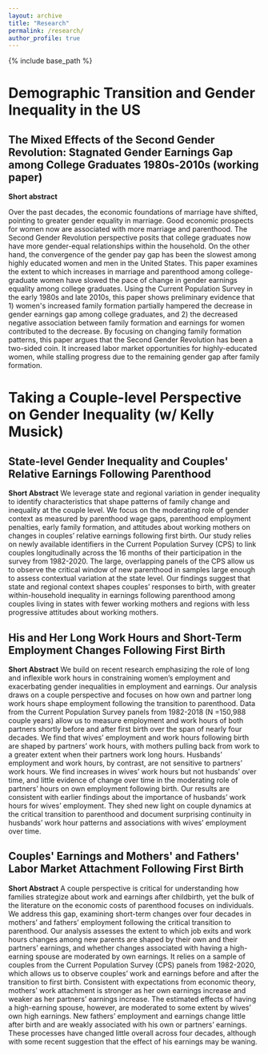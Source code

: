```yaml
---
layout: archive
title: "Research"
permalink: /research/
author_profile: true
---
```


{% include base_path %}


# Demographic Transition and Gender Inequality in the US

## The Mixed Effects of the Second Gender Revolution: Stagnated Gender Earnings Gap among College Graduates 1980s-2010s (working paper)

**Short abstract**

Over the past decades, the economic foundations of marriage have shifted, pointing to greater gender equality in marriage. Good economic prospects for women now are associated with more marriage and parenthood. The Second Gender Revolution perspective posits that college graduates now have more gender-equal relationships within the household. On the other hand, the convergence of the gender pay gap has been the slowest among highly educated women and men in the United States. This paper examines the extent to which increases in marriage and parenthood among college-graduate women have slowed the pace of change in gender earnings equality among college graduates. Using the Current Population Survey in the early 1980s and late 2010s, this paper shows preliminary evidence that 1) women's increased family formation partially hampered the decrease in gender earnings gap among college graduates, and 2) the decreased negative association between family formation and earnings for women contributed to the decrease. By focusing on changing family formation patterns, this paper argues that the Second Gender Revolution has been a two-sided coin. It increased labor market opportunities for highly-educated women, while stalling progress due to the remaining gender gap after family formation.


# Taking a Couple-level Perspective on Gender Inequality (w/ Kelly Musick)

## State-level Gender Inequality and Couples' Relative Earnings Following Parenthood 
**Short Abstract**
We leverage state and regional variation in gender inequality to identify characteristics that shape patterns of family change and inequality at the couple level. We focus on the moderating role of gender context as measured by parenthood wage gaps, parenthood employment penalties, early family formation, and attitudes about working mothers on changes in couples’ relative earnings following first birth. Our study relies on newly available identifiers in the Current Population Survey (CPS) to link couples longitudinally across the 16 months of their participation in the survey from 1982-2020. The large, overlapping panels of the CPS allow us to observe the critical window of new parenthood in samples large enough to assess contextual variation at the state level. Our findings suggest that state and regional context shapes couples’ responses to birth, with greater within-household inequality in earnings following parenthood among couples living in states with fewer working mothers and regions with less progressive attitudes about working mothers.

## His and Her Long Work Hours and Short-Term Employment Changes Following First Birth 
**Short Abstract**
We build on recent research emphasizing the role of long and inflexible work hours in constraining women’s employment and exacerbating gender inequalities in employment and earnings. Our analysis draws on a couple perspective and focuses on how own and partner long work hours shape employment following the transition to parenthood. Data from the Current Population Survey panels from 1982-2018 (N =150,988 couple years) allow us to measure employment and work hours of both partners shortly before and after first birth over the span of nearly four decades. We find that wives’ employment and work hours following birth are shaped by partners’ work hours, with mothers pulling back from work to a greater extent when their partners work long hours. Husbands’ employment and work hours, by contrast, are not sensitive to partners’ work hours. We find increases in wives’ work hours but not husbands’ over time, and little evidence of change over time in the moderating role of partners’ hours on own employment following birth. Our results are consistent with earlier findings about the importance of husbands’ work hours for wives’ employment. They shed new light on couple dynamics at the critical transition to parenthood and document surprising continuity in husbands’ work hour patterns and associations with wives’ employment over time.


## Couples' Earnings and Mothers' and Fathers' Labor Market Attachment Following First Birth
**Short Abstract**
A couple perspective is critical for understanding how families strategize about work and earnings after childbirth, yet the bulk of the literature on the economic costs of parenthood focuses on individuals. We address this gap, examining short-term changes over four decades in mothers’ and fathers’ employment following the critical transition to parenthood. Our analysis assesses the extent to which job exits and work hours changes among new parents are shaped by their own and their partners’ earnings, and whether changes associated with having a high-earning spouse are moderated by own earnings. It relies on a sample of couples from the Current Population Survey (CPS) panels from 1982-2020, which allows us to observe couples’ work and earnings before and after the transition to first birth. Consistent with expectations from economic theory, mothers’ work attachment is stronger as her own earnings increase and weaker as her partners’ earnings increase. The estimated effects of having a high-earning spouse, however, are moderated to some extent by wives’ own high earnings. New fathers’ employment and earnings change little after birth and are weakly associated with his own or partners’ earnings. These processes have changed little overall across four decades, although with some recent suggestion that the effect of his earnings may be waning.

